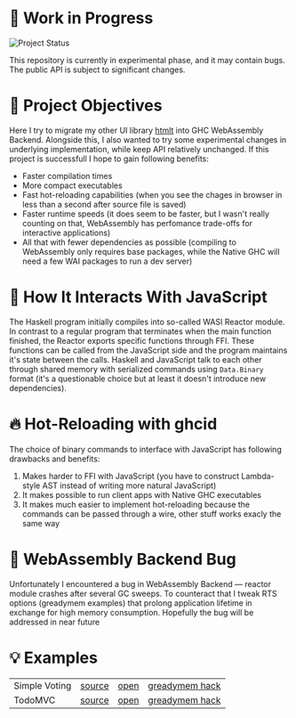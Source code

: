 # 🚧 Work in Progress
![Project Status](https://img.shields.io/badge/status-Work%20in%20Progress-yellow)

This repository is currently in experimental phase, and it may contain bugs. The public API is subject to significant changes.

# 🎯 Project Objectives

Here I try to migrate my other UI library [htmlt](https://github.com/lagunoff/htmlt) into GHC WebAssembly Backend. Alongside this, I also wanted to try some experimental changes in underlying implementation, while keep API relatively unchanged. If this project is successfull I hope to gain following benefits:
  - Faster compilation times
  - More compact executables
  - Fast hot-reloading capabilities (when you see the chages in browser in less than a second after source file is saved)
  - Faster runtime speeds (it does seem to be faster, but I wasn't really counting on that, WebAssembly has perfomance trade-offs for interactive applications)
  - All that with fewer dependencies as possible (compiling to WebAssembly only requires base packages, while the Native GHC will need a few WAI packages to run a dev server)

# 🔄 How It Interacts With JavaScript

The Haskell program initially compiles into so-called WASI Reactor module. In contrast to a regular program that terminates when the main function finished, the Reactor exports specific functions through FFI. These functions can be called from the JavaScript side and the program maintains it's state between the calls. Haskell and JavaScript talk to each other through shared memory with serialized commands using `Data.Binary` format (it's a questionable choice but at least it doesn't introduce new dependencies). 

# 🔥 Hot-Reloading with ghcid

The choice of binary commands to interface with JavaScript has following drawbacks and benefits:
1) Makes harder to FFI with JavaScript (you have to construct Lambda-style AST instead of writing more natural JavaScript)
2) It makes possible to run client apps with Native GHC executables 
3) It makes much easier to implement hot-reloading because the commands can be passed through a wire, other stuff works exacly the same way


# 🐞 WebAssembly Backend Bug

Unfortunately I encountered a bug in WebAssembly Backend — reactor module crashes after several GC sweeps. To counteract that I tweak RTS options (greadymem examples) that prolong application lifetime in exchange for high memory consumption. Hopefully the bug will be addressed in near future

# 💡 Examples

<table>
  <tbody>
    <tr>
      <td>Simple Voting</td>
      <td><a href=./examples/voting/voting.hs target=_blank>source</a></td>
      <td>
        <a href=https://lagunoff.github.io/htmt-wasm/examples/voting.html target=_blank>open</a>
      </td>
      <td>
        <a href=https://lagunoff.github.io/htmt-wasm/examples/voting-greadymem.html target=_blank>greadymem hack</a>
      </td>
    </tr>
    <tr>
      <td>TodoMVC</td>
      <td><a href=./examples/todomvc/todomvc.hs target=_blank>source</a></td>
      <td>
        <a href=https://lagunoff.github.io/htmt-wasm/examples/todomvc.html target=_blank>open</a>
      </td>
      <td>
        <a href=https://lagunoff.github.io/htmt-wasm/examples/todomvc-greadymem.html target=_blank>greadymem hack</a>
      </td>
    </tr>
  </tbody>
</table>
